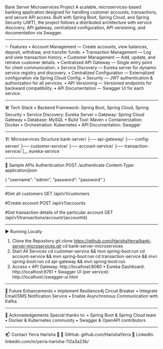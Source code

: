 Bank Server Microservices Project
A scalable, microservices-based banking application designed for handling customer accounts, transactions, and secure API access. Built with Spring Boot, Spring Cloud, and Spring Security (JWT), the project follows a distributed architecture with service discovery, API gateway, centralized configuration, API versioning, and documentation via Swagger.
________________________________________
✨ Features
•	Account Management — Create accounts, view balances, deposit, withdraw, and transfer funds.
•	Transaction Management — Log and view transaction history.
•	Customer Management — Add, update, and retrieve customer details.
•	Centralized API Gateway — Single entry point for client communication.
•	Service Discovery — Eureka server for dynamic service registry and discovery.
•	Centralized Configuration — Externalized configuration via Spring Cloud Config.
•	Security — JWT authentication & authorization for all services.
•	API Versioning — Versioned endpoints for backward compatibility.
•	API Documentation — Swagger UI for each service.
________________________________________
🛠 Tech Stack
•	Backend Framework: Spring Boot, Spring Cloud, Spring Security
•	Service Discovery: Eureka Server
•	Gateway: Spring Cloud Gateway
•	Database: MySQL
•	Build Tool: Maven
•	Containerization: Docker
•	Orchestration: Kubernetes
•	API Documentation: Swagger 
________________________________________
🏗 Microservices Structure
bank-server/
├── api-gateway/
├── config-server/
├── customer-service/
├── account-service/
├── transaction-service/
|__ eureka-service

________________________________________
📌 Sample APIs
Authentication
POST /authenticate
Content-Type: application/json

{
    "username": "admin",
    "password": "password"
}
________________________________________
#Get all customers
GET /api/v1/customers

#Create account
POST /api/v1/accounts

#Get transaction details of the particular account
GET /api/v1/transactions/account/{accountId}
________________________________________
▶ Running Locally
1. Clone the Repository
git clone https://github.com/HarishaYerra/bank-server-microservices.git
cd bank-server-microservices
2. Start All Services
cd customer-service && mvn spring-boot:run
cd account-service && mvn spring-boot:run
cd transaction-service && mvn spring-boot:run
cd api-gateway && mvn spring-boot:run
3. Access
•	API Gateway: http://localhost:8080
•	Eureka Dashboard: http://localhost:8761
•	Swagger UI (per service): http://localhost:<port>/swagger-ui.html
________________________________________
🚀 Future Enhancements
•	Implement Resilience4j Circuit Breaker
•	Integrate Email/SMS Notification Service
•	Enable Asynchronous Communication with Kafka
________________________________________
🙏 Acknowledgements
Special thanks to:
•	Spring Boot & Spring Cloud team
•	Docker & Kubernetes community
•	Swagger & OpenAPI contributors
________________________________________
📬 Contact
Yerra Harisha
📧 
🔗 GitHub: github.com/HarishaYerra
💼 LinkedIn: linkedin.com/in/yerra-harisha-112a3a23b/

